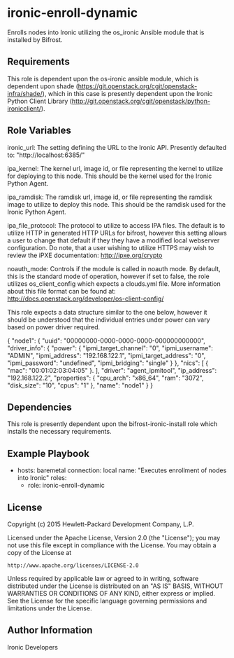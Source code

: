 ironic-enroll-dynamic
=====================

Enrolls nodes into Ironic utilizing the os_ironic Ansible module that is
installed by Bifrost.

Requirements
------------

This role is dependent upon the os-ironic ansible module, which is dependent
upon shade (https://git.openstack.org/cgit/openstack-infra/shade/), which in
this case is presently dependent upon the Ironic Python Client Library
(http://git.openstack.org/cgit/openstack/python-ironicclient/).

Role Variables
--------------

ironic_url: The setting defining the URL to the Ironic API.  Presently
            defaulted to: "http://localhost:6385/"

ipa_kernel: The kernel url, image id, or file representing the kernel to
            utilize for deploying to this node. This should be the kernel
            used for the Ironic Python Agent.

ipa_ramdisk: The ramdisk url, image id, or file representing the ramdisk
             image to utilize to deploy this node. This should be the ramdisk
             used for the Ironic Python Agent.

ipa_file_protocol: The protocol to utilize to access IPA files. The default is
                   to utilize HTTP in generated HTTP URLs for bifrost, however
                   this setting allows a user to change that default if they
                   they have a modified local webserver configuration.
                   Do note, that a user wishing to utilize HTTPS may wish to
                   review the iPXE documentation: http://ipxe.org/crypto

noauth_mode: Controls if the module is called in noauth mode.
             By default, this is the standard mode of operation,
             however if set to false, the role utilizes os_client_config
             which expects a clouds.yml file.  More information about
             this file format can be found at:
             http://docs.openstack.org/developer/os-client-config/

This role expects a data structure similar to the one below, however it should
be understood that the individual entries under power can vary based on power
driver required.

{
  "node1": {
    "uuid": "00000000-0000-0000-0000-000000000000",
    "driver_info": {
      "power": {
        "ipmi_target_channel": "0",
        "ipmi_username": "ADMIN",
        "ipmi_address": "192.168.122.1",
        "ipmi_target_address": "0",
        "ipmi_password": "undefined",
        "ipmi_bridging": "single"
      }
    },
    "nics": [
      {
        "mac": "00:01:02:03:04:05"
      }.
   ],
   "driver": "agent_ipmitool",
   "ip_address": "192.168.122.2",
   "properties": {
      "cpu_arch": "x86_64",
      "ram": "3072",
      "disk_size": "10",
      "cpus": "1"
    },
    "name": "node1"
  }
}

Dependencies
------------

This role is presently dependent upon the bifrost-ironic-install role which
installs the necessary requirements.

Example Playbook
----------------

- hosts: baremetal
  connection: local
  name: "Executes enrollment of nodes into Ironic"
  roles:
    - role: ironic-enroll-dynamic

License
-------

Copyright (c) 2015 Hewlett-Packard Development Company, L.P.

Licensed under the Apache License, Version 2.0 (the "License");
you may not use this file except in compliance with the License.
You may obtain a copy of the License at

    http://www.apache.org/licenses/LICENSE-2.0

Unless required by applicable law or agreed to in writing, software
distributed under the License is distributed on an "AS IS" BASIS,
WITHOUT WARRANTIES OR CONDITIONS OF ANY KIND, either express or implied.
See the License for the specific language governing permissions and
limitations under the License.

Author Information
------------------

Ironic Developers
